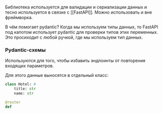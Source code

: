 Библиотека используется для валидации и сериализации данных и тесно используется в связке с [[FastAPI]].
Можно использовать и вне фреймворка.

В чём помогает pydantic?
Когда мы используем типы данных, то FastAPI под капотом использует pydantic для проверки типов этих переменных. Это просиходит с любой ручкой, где мы используем тип данных.

### Pydantic-схемы

Используются для того, чтобы избавить эндпоинты от повторения входящих параметров.

Для этого данные выносятся в отдельный класс:
```python
class Hotel: # 
	title: str
	name: str

@router
def 
```
